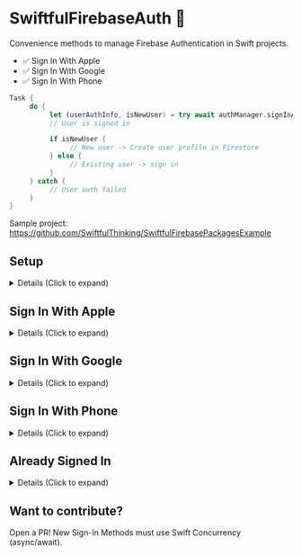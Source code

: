 # SwiftfulFirebaseAuth 🤙

Convenience methods to manage Firebase Authentication in Swift projects.

- ✅ Sign In With Apple
- ✅ Sign In With Google
- ✅ Sign In With Phone

```swift
Task {
     do {
          let (userAuthInfo, isNewUser) = try await authManager.signInApple()
          // User is signed in

          if isNewUser {
               // New user -> Create user profile in Firestore
          } else {
               // Existing user -> sign in
          }
     } catch {
          // User auth failed
     }
}
```

Sample project: https://github.com/SwiftfulThinking/SwiftfulFirebasePackagesExample

## Setup

<details>
<summary> Details (Click to expand) </summary>
<br>
     
### 1. Import the package to your project.
* File -> Swift Packages -> Add Package Dependency
* Add URL for this repository: https://github.com/SwiftfulThinking/SwiftfulFirebaseAuth.git

### 2. Import the package to your file.
```swift
import SwiftfulFirebaseAuth
```

### 3. Create one instance of AuthManager for your application.
```swift
let authManager = AuthManager(configuration: .firebase)

// Use Mock configuration to avoid running Firebase while developing (ex. for SwiftUI Previews).
let authManager = AuthManager(configuration: .mock)
```

### 4. Configure your Firebase project.
Add the Firebase SDK to your application and configure() the SDK on launch.

```swift
@UIApplicationDelegateAdaptor(AppDelegate.self) var appDelegate
```
```swift
func application(_ application: UIApplication, didFinishLaunchingWithOptions launchOptions: [UIApplication.LaunchOptionsKey: Any]?) -> Bool {
     FirebaseApp.configure()
     return true
}
```

</details>

## Sign In With Apple

<details>
<summary> Details (Click to expand) </summary>
<br>

Firebase docs: https://firebase.google.com/docs/auth/ios/apple

### 1. Enable Apple as a Sign-In Method in Firebase Authentication console.
* Firebase Console -> Authentication -> Sign-in method -> Add new provider

### 2. Add Sign in with Apple Signing Capability to your Xcode project.
* Xcode Project Navigator -> Target -> Signing & Capabilities -> + Capability -> Sign in with Apple (requires Apple Developer Account)

### 3. Add Apple Button (optional)
```swift
SignInWithAppleButtonView(
     type: .signUp,
     style: .black,
     cornerRadius: 10
)
.frame(height: 50)
```

### 4. Sign in

```swift
try await authManager.signInApple()
```
</details>


## Sign In With Google

<details>
<summary> Details (Click to expand) </summary>
<br>

Firebase docs: https://firebase.google.com/docs/auth/ios/google-signin

### 1. Enable Google as a Sign-In Method in Firebase Authentication console.
* Firebase Console -> Authentication -> Sign-in method -> Add new provider

### 2. Update you app's the info.plist file.
* Firebase Console -> Project Settings -> Your apps -> GoogleService-Info.plist

### 3. Add custom URL scheme (URL Types -> REVERSED_CLIENT_ID)
* GoogleService-Info.plist -> REVERSED_CLIENT_ID
* Xcode Project Navigator -> Target -> Info -> URL Types -> add REVERSED_CLIENT_ID as URL Schemes value

### 4. Add Google Button (optional)
```swift
SignInWithGoogleButtonView(
     type: .signUp,
     style: .black,
     cornerRadius: 10
)
.frame(height: 50)
```

### 5. Sign in
```swift
let clientId = FirebaseApp.app()?.options.clientId
try await authManager.signInGoogle(GIDClientID: clientId)
```

</details>

## Sign In With Phone

<details>
<summary> Details (Click to expand) </summary>
<br>

Firebase docs: https://firebase.google.com/docs/auth/ios/phone-auth

### 1. Enable Phone Number as a Sign-In Method in Firebase Authentication console.
* Firebase Console -> Authentication -> Sign-in method -> Add new provider

### 2. Enable APNs notifications (silent push notifications).
* Create an APNs Authentication Key in [Apple Developer Member Center](https://developer.apple.com/membercenter/index.action) (requires Apple Developer Account)
* Certificates, Identifiers & Profiles -> New Key for Apple Push Notifications service (APNs) -> download .p8 file

### 3. Upload APNs key to Firebase.
* Firebase Console -> Project Settings -> Cloud Messaging -> APNs Authentication Key

### 4. Enable reCAPTCHA verification (optional?).
* Firebase Console -> Project Settings -> Encoded App ID
* Xcode Project Navigator -> Target -> Info -> URL Types -> add Encoded App ID as URL Schemes value

### 5. Get the user's phone number
* This SDK does NOT format phone numbers or provide UI for this. You must provide a string in the correct format.
* Phone numbers have to be correctly formatted, such as "+1 650-555-3434" for US numbers.
* See [Firebase Docs](https://firebase.google.com/docs/auth/ios/phone-auth) for details about phone number implementation
* Possible resources for phone number formatting:
     - https://stackoverflow.com/questions/32364055/formatting-phone-number-in-swift
     - https://github.com/iziz/libPhoneNumber-iOS
     - https://github.com/MojtabaHs/iPhoneNumberField

### 6. Add Google Button (optional)

```swift
SignInWithPhoneButtonView(
     type: .signUp,
     style: .black,
     cornerRadius: 10
)
.frame(height: 50)
```

### 7. Send verification code to user's phone.

```swift
try await authManager.signInPhone_Start(phoneNumber: phoneNumber)
```

### 8. Verify code and sign in
```swift
try await authManager.signInPhone_Verify(code: code)
```

</details>

## Already Signed In

<details>
<summary> Details (Click to expand) </summary>
<br>

#### Synchronously get user's authentication info.
```swift
let userAuthProfile: UserAuthInfo? = authManager.currentUser.profile
let userIsSignedIn: Bool = authManager.currentUser.isSignedIn
let userId: String? = authManager.currentUser.userId
```


#### Asynchronously listen for changes to user's authentication info.
```swift
Task {
     for await authInfo in authManager.$currentUser.values {
          let userAuthProfile: UserAuthInfo? = authInfo.profile
          let userIsSignedIn: Bool = authInfo.isSignedIn
          let userId: String? = authInfo.userId
     }                
}
```

#### Sign out or delete user's authentication.
```swift
try authManager.signOut()
```
```swift
try await authManager.deleteAuthentication()
```

</details>

## Want to contribute?
Open a PR! New Sign-In Methods must use Swift Concurrency (async/await).

